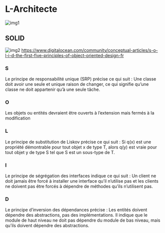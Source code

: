 # L-Architecte
![img1](https://www.jolie-bobine.fr/wp-content/uploads/2022/09/robert-downey-jr-iron-man-tony-stark.jpeg?ezimgfmt=ngcb1/notWebP)

## SOLID
![img2](https://imgsrc.cineserie.com/2019/06/robert-downey-jr-oscar-favreau.jpg?ver=1)
https://www.digitalocean.com/community/conceptual-articles/s-o-l-i-d-the-first-five-principles-of-object-oriented-design-fr
### S
Le principe de responsabilité unique (SRP) précise ce qui suit :
Une classe doit avoir une seule et unique raison de changer, ce qui signifie qu’une classe ne doit appartenir qu’à une seule tâche.
### O
Les objets ou entités devraient être ouverts à l’extension mais fermés à la modification
### L
Le principe de substitution de Liskov précise ce qui suit :
Si q(x) est une propriété démontrable pour tout objet x de type T, alors q(y) est vraie pour tout objet y de type S tel que S est un sous-type de T.
### I
Le principe de ségrégation des interfaces indique ce qui suit :
Un client ne doit jamais être forcé à installer une interface qu’il n’utilise pas et les clients ne doivent pas être forcés à dépendre de méthodes qu’ils n’utilisent pas.
### D
Le principe d’inversion des dépendances précise :
Les entités doivent dépendre des abstractions, pas des implémentations. Il indique que le module de haut niveau ne doit pas dépendre du module de bas niveau, mais qu’ils doivent dépendre des abstractions.
